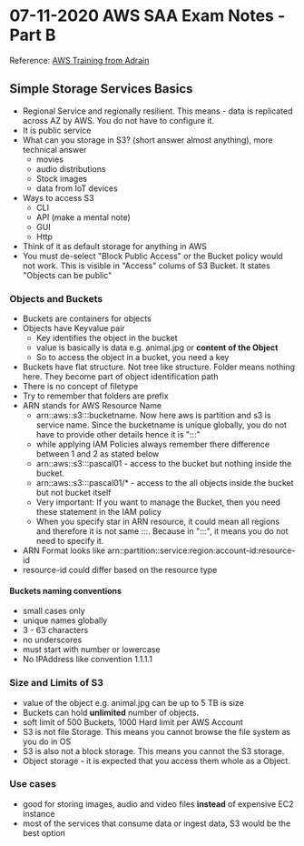 # 07-11-2020 AWS SAA Exam Notes -Part B

Reference: [AWS Training from Adrain](https://learn.cantrill.io/)

## Simple Storage Services Basics

* Regional Service and regionally resilient. This means - data is replicated across AZ by AWS. You do not have to configure it.
* It is public service
* What can you storage in S3? (short answer almost anything), more technical answer
  * movies
  * audio distributions
  * Stock images
  * data from IoT devices
* Ways to access S3
  * CLI
  * API (make a mental note)
  * GUI
  * Http 
* Think of it as default storage for anything in AWS
* You must de-select "Block Public Access" or the Bucket policy would not work. This is visible in "Access" colums of S3 Bucket. It states "Objects can be public"

### Objects and Buckets

* Buckets are containers for objects
* Objects have Keyvalue pair
  * Key identifies the object in the bucket
  * value is basically is data e.g. animal.jpg or **content of the Object**
  * So to access the object in a bucket, you need a key  
* Buckets have flat structure. Not tree like structure. Folder means nothing here. They become part of object identification path
* There is no concept of filetype
* Try to remember that folders are prefix
* ARN stands for AWS Resource Name
  * arn::aws::s3:::bucketname. Now here aws is partition and s3 is service name. Since the bucketname is unique globally, you do not have to provide other details hence it is ":::"
  * while applying IAM Policies always remember there difference between 1 and 2 as stated below
  * arn::aws::s3:::pascal01 - access to the bucket but nothing inside the bucket.
  * arn::aws::s3:::pascal01/* - access to the all objects inside the bucket but not bucket itself
  * Very important: If you want to manage the Bucket, then you need these statement in the IAM policy
  * When you specify star in ARN resource, it could mean all regions and therefore it is not same :::. Because in ":::", it means you do not need to specify it.
* ARN Format looks like arn::partition::service:region:account-id:resource-id
* resource-id could differ based on the resource type
  
#### Buckets naming conventions

* small cases only
* unique names globally
* 3 - 63 characters
* no underscores
* must start with number or lowercase
* No IPAddress like convention 1.1.1.1

### Size and Limits of S3

* value of the object e.g. animal.jpg can be up to 5 TB is size
* Buckets can hold **unlimited** number of objects.
* soft limit of 500 Buckets, 1000 Hard limit per AWS Account
* S3 is not file Storage. This means you cannot browse the file system as you do in OS
* S3 is also not a block storage. This means you cannot the S3 storage.
* Object storage - it is expected that you access them whole as a Object.

### Use cases

* good for storing images, audio and video files **instead** of expensive EC2 instance
* most of the services that consume data or ingest data, S3 would be the best option